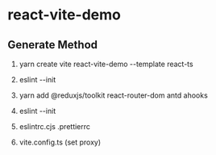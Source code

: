 # react-vite-demo

## Generate Method

1. yarn create vite react-vite-demo --template react-ts

2. eslint --init

3. yarn add @reduxjs/toolkit react-router-dom antd ahooks

4. eslint --init

5. eslintrc.cjs .prettierrc

6. vite.config.ts (set proxy)
